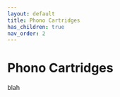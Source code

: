 ```yaml
---
layout: default
title: Phono Cartridges
has_children: true
nav_order: 2
---
```


# Phono Cartridges

blah
